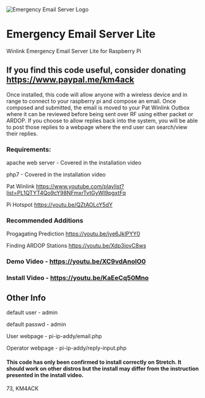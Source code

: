 ![Emergency Email Server Logo](https://github.com/km4ack/EES-LITE/blob/master/ees-lite-logo1.png)
# Emergency Email Server Lite 

Winlink Emergency Email Server Lite for Raspberry Pi

## If you find this code useful, consider donating https://www.paypal.me/km4ack

Once installed, this code will allow anyone with a wireless device and in range to connect to your raspberry pi and compose an email. Once composed and submitted, the email is moved to your Pat Winlink Outbox where it can be reviewed before being sent over RF using either packet or ARDOP. If you choose to allow replies back into the system, you will be able to post those replies to a webpage where the end user can search/view their replies.

### Requirements:

apache web server - Covered in the installation video

php7 - Covered in the installation video

Pat Winlink https://www.youtube.com/playlist?list=PL1QTYT4Qo9cY98NFmxrTvtGyWI9pgxtFq

Pi Hotspot https://youtu.be/QZtAOLcY5dY

### Recommended Additions

Progagating Prediction https://youtu.be/jye6JkIPYY0

Finding ARDOP Stations https://youtu.be/Xdp3iovC8ws

### Demo Video - https://youtu.be/XC9vdAnolO0

### Install Video - https://youtu.be/KaEeCq50Mno

## Other Info
default user - admin

default passwd - admin

User webpage - pi-ip-addy/email.php
  
Operator webpage - pi-ip-addy/reply-input.php

#### This code has only been confirmed to install correctly on Stretch. It should work on other distros but the install may differ from the instruction presented in the install video.

73, KM4ACK
